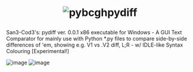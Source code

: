# <p align="center">![pybcgh](https://user-images.githubusercontent.com/95466780/204153308-668e4bc7-6b95-450d-85fd-1fc860191589.png)pydiff</p>
San3-Cod3's: pydiff ver. 0.0.1 x86 executable for Windows - A GUI Text Comparator for mainly use with Python *.py files to compare side-by-side differences of 'em, showing e.g. V1 vs .V2 diff, L;R - w/ IDLE-like Syntax Colouring [Experimental!]

![image](https://github.com/San3-Cod3/pydiff/assets/95466780/4d525c76-c4de-4bd0-91f0-7fc7bbad556e)
![image](https://github.com/San3-Cod3/pydiff/assets/95466780/2dae0c16-7a6a-4517-b5ee-d4221c722d2c)
